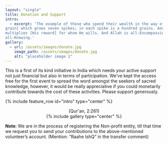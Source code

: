 ```yaml
---
layout: "single"
title: Donation and Support
intro: 
  - excerpt: 'The example of those who spend their wealth in the way of Allah is like a seed [of
grain] which grows seven spikes; in each spike is a hundred grains. And Allah
multiplies [His reward] for whom He wills. And Allah is all-Encompassing and
all-Knowing.'
gallery:
  - url: /assets/images/donate.jpg
    image_path: /assets/images/donate.jpg
    alt: "placeholder image 1"
---
```


This is a first of its kind initiative in India which needs your active support not
just financial but also in terms of participation. We’ve kept the access free for the
first event to spread the word amongst the seekers of sacred knowledge, however, it
would be really appreciative if you could monetarily contribute towards the cost of
these activities. Please support generously.

{% include feature_row id="intro" type="center" %}
<center>(Qur'an, 2:261)</center>

<center>
{% include gallery type="center" %}
</center>

**Note**: We are in the process of registering the Non-profit entity, till that time we
request you to send your contributions to the above-mentioned volunteer’s account.
(Mention: “Raahe IshQ” in the transfer comment)